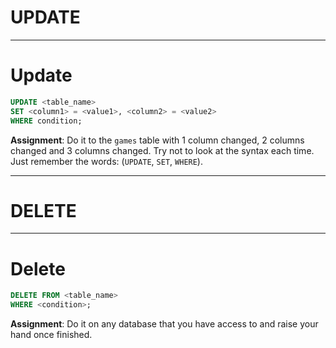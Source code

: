 <div class="title-card">
    <h1>UPDATE</h1>
</div>

---

# Update

```sql
UPDATE <table_name>
SET <column1> = <value1>, <column2> = <value2>
WHERE condition;
```

**Assignment**: Do it to the `games` table with 1 column changed, 2 columns changed and 3 columns changed. Try not to look at the syntax each time. Just remember the words: (`UPDATE`, `SET`, `WHERE`).

---

<div class="title-card">
    <h1>DELETE</h1>
</div>

---

# Delete

```sql
DELETE FROM <table_name>
WHERE <condition>;
```

**Assignment**: Do it on any database that you have access to and raise your hand once finished.